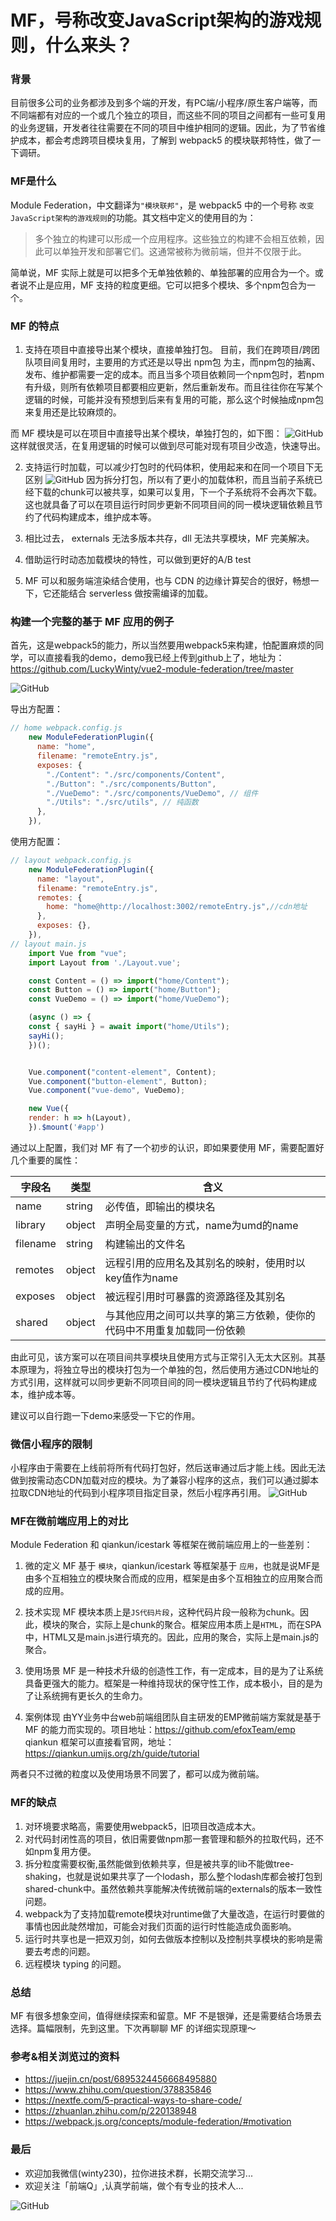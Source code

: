 # MF，号称改变JavaScript架构的游戏规则，什么来头？

### 背景
目前很多公司的业务都涉及到多个端的开发，有PC端/小程序/原生客户端等，而不同端都有对应的一个或几个独立的项目，而这些不同的项目之间都有一些可复用的业务逻辑，开发者往往需要在不同的项目中维护相同的逻辑。因此，为了节省维护成本，都会考虑跨项目模块复用，了解到 webpack5 的模块联邦特性，做了一下调研。

### MF是什么
Module Federation，中文翻译为`"模块联邦"`，是 webpack5 中的一个号称 `改变JavaScript架构的游戏规则`的功能。其文档中定义的使用目的为：
> 多个独立的构建可以形成一个应用程序。这些独立的构建不会相互依赖，因此可以单独开发和部署它们。这通常被称为微前端，但并不仅限于此。

简单说，MF 实际上就是可以把多个无单独依赖的、单独部署的应用合为一个。或者说不止是应用，MF 支持的粒度更细。它可以把多个模块、多个npm包合为一个。

### MF 的特点
1. 支持在项目中直接导出某个模块，直接单独打包。
目前，我们在跨项目/跨团队项目间复用时，主要用的方式还是以导出 npm包 为主，而npm包的抽离、发布、维护都需要一定的成本。而且当多个项目依赖同一个npm包时，若npm有升级，则所有依赖项目都要相应更新，然后重新发布。而且往往你在写某个逻辑的时候，可能并没有预想到后来有复用的可能，那么这个时候抽成npm包来复用还是比较麻烦的。

而 MF 模块是可以在项目中直接导出某个模块，单独打包的，如下图：
![GitHub](https://raw.githubusercontent.com/LuckyWinty/blog/master/images/webpack/MF1.png)
这样就很灵活，在复用逻辑的时候可以做到尽可能对现有项目少改造，快速导出。

2. 支持运行时加载，可以减少打包时的代码体积，使用起来和在同一个项目下无区别
![GitHub](https://raw.githubusercontent.com/LuckyWinty/blog/master/images/webpack/MF2.png)
因为拆分打包，所以有了更小的加载体积，而且当前子系统已经下载的chunk可以被共享，如果可以复用，下一个子系统将不会再次下载。这也就具备了可以在项目运行时同步更新不同项目间的同一模块逻辑依赖且节约了代码构建成本，维护成本等。

3. 相比过去， externals 无法多版本共存，dll 无法共享模块，MF 完美解决。
4. 借助运行时动态加载模块的特性，可以做到更好的A/B test
5. MF 可以和服务端渲染结合使用，也与 CDN 的边缘计算契合的很好，畅想一下，它还能结合 serverless 做按需编译的加载。

### 构建一个完整的基于 MF 应用的例子

首先，这是webpack5的能力，所以当然要用webpack5来构建，怕配置麻烦的同学，可以直接看我的demo，demo我已经上传到github上了，地址为：https://github.com/LuckyWinty/vue2-module-federation/tree/master

![GitHub](https://raw.githubusercontent.com/LuckyWinty/blog/master/images/webpack/MF3.png)

导出方配置：
```js
// home webpack.config.js
    new ModuleFederationPlugin({
      name: "home",
      filename: "remoteEntry.js",
      exposes: {
        "./Content": "./src/components/Content",
        "./Button": "./src/components/Button",
        "./VueDemo": "./src/components/VueDemo", // 组件
        "./Utils": "./src/utils", // 纯函数
      },
    }),
```
使用方配置：
```js
// layout webpack.config.js
    new ModuleFederationPlugin({
      name: "layout",
      filename: "remoteEntry.js",
      remotes: {
        home: "home@http://localhost:3002/remoteEntry.js",//cdn地址
      },
      exposes: {},
    }),
// layout main.js
    import Vue from "vue";
    import Layout from './Layout.vue';

    const Content = () => import("home/Content");
    const Button = () => import("home/Button");
    const VueDemo = () => import("home/VueDemo");

    (async () => {
    const { sayHi } = await import("home/Utils");
    sayHi();
    })();


    Vue.component("content-element", Content);
    Vue.component("button-element", Button);
    Vue.component("vue-demo", VueDemo);

    new Vue({
    render: h => h(Layout),
    }).$mount('#app')
```
通过以上配置，我们对 MF 有了一个初步的认识，即如果要使用 MF，需要配置好几个重要的属性：

| 字段名 | 类型 | 含义 |
| --- | --- | --- |
| name | string | 必传值，即输出的模块名 |
| library | object | 声明全局变量的方式，name为umd的name |
| filename | string | 构建输出的文件名 |
| remotes | object | 远程引用的应用名及其别名的映射，使用时以key值作为name |
| exposes | object | 被远程引用时可暴露的资源路径及其别名 |
| shared | object | 与其他应用之间可以共享的第三方依赖，使你的代码中不用重复加载同一份依赖 |

由此可见，该方案可以在项目间共享模块且使用方式与正常引入无太大区别。其基本原理为，将独立导出的模块打包为一个单独的包，然后使用方通过CDN地址的方式引用，这样就可以同步更新不同项目间的同一模块逻辑且节约了代码构建成本，维护成本等。

建议可以自行跑一下demo来感受一下它的作用。

### 微信小程序的限制
小程序由于需要在上线前将所有代码打包好，然后送审通过后才能上线。因此无法做到按需动态CDN加载对应的模块。为了兼容小程序的这点，我们可以通过脚本拉取CDN地址的代码到小程序项目指定目录，然后小程序再引用。
![GitHub](https://raw.githubusercontent.com/LuckyWinty/blog/master/images/webpack/MF4.png)

### MF在微前端应用上的对比

Module Federation 和 qiankun/icestark 等框架在微前端应用上的一些差别：

1. 微的定义
MF 基于 `模块`，qiankun/icestark 等框架基于 `应用`，也就是说MF是由多个互相独立的模块聚合而成的应用，框架是由多个互相独立的应用聚合而成的应用。

2. 技术实现
MF 模块本质上是`JS代码片段`，这种代码片段一般称为chunk。因此，模块的聚合，实际上是chunk的聚合。框架应用本质上是`HTML`，而在SPA中，HTML又是main.js进行填充的。因此，应用的聚合，实际上是main.js的聚合。

3. 使用场景
MF 是一种技术升级的创造性工作，有一定成本，目的是为了让系统具备更强大的能力。框架是一种维持现状的保守性工作，成本极小，目的是为了让系统拥有更长久的生命力。

4. 案例体现
由YY业务中台web前端组团队自主研发的EMP微前端方案就是基于 MF 的能力而实现的。项目地址：https://github.com/efoxTeam/emp
qiankun 框架可以直接看官网，地址：https://qiankun.umijs.org/zh/guide/tutorial

两者只不过微的粒度以及使用场景不同罢了，都可以成为微前端。

### MF的缺点
1. 对环境要求略高，需要使用webpack5，旧项目改造成本大。
2. 对代码封闭性高的项目，依旧需要做npm那一套管理和额外的拉取代码，还不如npm复用方便。
3. 拆分粒度需要权衡,虽然能做到依赖共享，但是被共享的lib不能做tree-shaking，也就是说如果共享了一个lodash，那么整个lodash库都会被打包到shared-chunk中。虽然依赖共享能解决传统微前端的externals的版本一致性问题。
4. webpack为了支持加载remote模块对runtime做了大量改造，在运行时要做的事情也因此陡然增加，可能会对我们页面的运行时性能造成负面影响。
5. 运行时共享也是一把双刃剑，如何去做版本控制以及控制共享模块的影响是需要去考虑的问题。
6. 远程模块 typing 的问题。


### 总结
MF 有很多想象空间，值得继续探索和留意。MF 不是银弹，还是需要结合场景去选择。篇幅限制，先到这里。下次再聊聊 MF 的详细实现原理～

### 参考&相关浏览过的资料
+ https://juejin.cn/post/6895324456668495880
+ https://www.zhihu.com/question/378835846
+ https://nextfe.com/5-practical-ways-to-share-code/
+ https://zhuanlan.zhihu.com/p/220138948
+ https://webpack.js.org/concepts/module-federation/#motivation

### 最后
+ 欢迎加我微信(winty230)，拉你进技术群，长期交流学习...
+ 欢迎关注「前端Q」,认真学前端，做个有专业的技术人...

![GitHub](https://raw.githubusercontent.com/LuckyWinty/blog/master/images/gzh/1571395642.png)